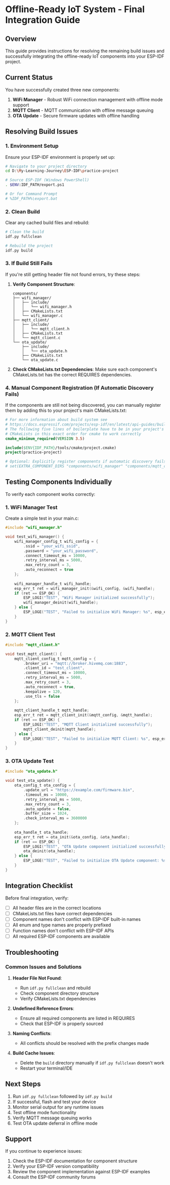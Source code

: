 # Offline-Ready IoT System - Final Integration Guide

## Overview

This guide provides instructions for resolving the remaining build issues and successfully integrating the offline-ready IoT components into your ESP-IDF project.

## Current Status

You have successfully created three new components:
1. **WiFi Manager** - Robust WiFi connection management with offline mode support
2. **MQTT Client** - MQTT communication with offline message queuing
3. **OTA Update** - Secure firmware updates with offline handling

## Resolving Build Issues

### 1. Environment Setup

Ensure your ESP-IDF environment is properly set up:

```bash
# Navigate to your project directory
cd D:\My-Learning-Journey\ESP-IDF\practice-project

# Source ESP-IDF (Windows PowerShell)
. $ENV:IDF_PATH/export.ps1

# Or for Command Prompt
# %IDF_PATH%\export.bat
```

### 2. Clean Build

Clear any cached build files and rebuild:

```bash
# Clean the build
idf.py fullclean

# Rebuild the project
idf.py build
```

### 3. If Build Still Fails

If you're still getting header file not found errors, try these steps:

1. **Verify Component Structure**:
   ```
   components/
   ├── wifi_manager/
   │   ├── include/
   │   │   └── wifi_manager.h
   │   ├── CMakeLists.txt
   │   └── wifi_manager.c
   ├── mqtt_client/
   │   ├── include/
   │   │   └── mqtt_client.h
   │   ├── CMakeLists.txt
   │   └── mqtt_client.c
   └── ota_update/
       ├── include/
       │   └── ota_update.h
       ├── CMakeLists.txt
       └── ota_update.c
   ```

2. **Check CMakeLists.txt Dependencies**:
   Make sure each component's CMakeLists.txt has the correct REQUIRES dependencies.

### 4. Manual Component Registration (If Automatic Discovery Fails)

If the components are still not being discovered, you can manually register them by adding this to your project's main CMakeLists.txt:

```cmake
# For more information about build system see
# https://docs.espressif.com/projects/esp-idf/en/latest/api-guides/build-system.html
# The following five lines of boilerplate have to be in your project's
# CMakeLists in this exact order for cmake to work correctly
cmake_minimum_required(VERSION 3.5)

include($ENV{IDF_PATH}/tools/cmake/project.cmake)
project(practice-project)

# Optional: Explicitly register components if automatic discovery fails
# set(EXTRA_COMPONENT_DIRS "components/wifi_manager" "components/mqtt_client" "components/ota_update")
```

## Testing Components Individually

To verify each component works correctly:

### 1. WiFi Manager Test
Create a simple test in your main.c:

```c
#include "wifi_manager.h"

void test_wifi_manager() {
    wifi_manager_config_t wifi_config = {
        .ssid = "your_wifi_ssid",
        .password = "your_wifi_password",
        .connect_timeout_ms = 10000,
        .retry_interval_ms = 5000,
        .max_retry_count = 3,
        .auto_reconnect = true
    };
    
    wifi_manager_handle_t wifi_handle;
    esp_err_t ret = wifi_manager_init(&wifi_config, &wifi_handle);
    if (ret == ESP_OK) {
        ESP_LOGI("TEST", "WiFi Manager initialized successfully");
        wifi_manager_deinit(wifi_handle);
    } else {
        ESP_LOGE("TEST", "Failed to initialize WiFi Manager: %s", esp_err_to_name(ret));
    }
}
```

### 2. MQTT Client Test
```c
#include "mqtt_client.h"

void test_mqtt_client() {
    mqtt_client_config_t mqtt_config = {
        .broker_uri = "mqtt://broker.hivemq.com:1883",
        .client_id = "test_client",
        .connect_timeout_ms = 10000,
        .retry_interval_ms = 5000,
        .max_retry_count = 3,
        .auto_reconnect = true,
        .keepalive = 120,
        .use_tls = false
    };
    
    mqtt_client_handle_t mqtt_handle;
    esp_err_t ret = mqtt_client_init(&mqtt_config, &mqtt_handle);
    if (ret == ESP_OK) {
        ESP_LOGI("TEST", "MQTT Client initialized successfully");
        mqtt_client_deinit(mqtt_handle);
    } else {
        ESP_LOGE("TEST", "Failed to initialize MQTT Client: %s", esp_err_to_name(ret));
    }
}
```

### 3. OTA Update Test
```c
#include "ota_update.h"

void test_ota_update() {
    ota_config_t ota_config = {
        .update_url = "https://example.com/firmware.bin",
        .timeout_ms = 10000,
        .retry_interval_ms = 5000,
        .max_retry_count = 3,
        .auto_update = false,
        .buffer_size = 1024,
        .check_interval_ms = 3600000
    };
    
    ota_handle_t ota_handle;
    esp_err_t ret = ota_init(&ota_config, &ota_handle);
    if (ret == ESP_OK) {
        ESP_LOGI("TEST", "OTA Update component initialized successfully");
        ota_deinit(ota_handle);
    } else {
        ESP_LOGE("TEST", "Failed to initialize OTA Update component: %s", esp_err_to_name(ret));
    }
}
```

## Integration Checklist

Before final integration, verify:

- [ ] All header files are in the correct locations
- [ ] CMakeLists.txt files have correct dependencies
- [ ] Component names don't conflict with ESP-IDF built-in names
- [ ] All enum and type names are properly prefixed
- [ ] Function names don't conflict with ESP-IDF APIs
- [ ] All required ESP-IDF components are available

## Troubleshooting

### Common Issues and Solutions

1. **Header File Not Found**:
   - Run `idf.py fullclean` and rebuild
   - Check component directory structure
   - Verify CMakeLists.txt dependencies

2. **Undefined Reference Errors**:
   - Ensure all required components are listed in REQUIRES
   - Check that ESP-IDF is properly sourced

3. **Naming Conflicts**:
   - All conflicts should be resolved with the prefix changes made

4. **Build Cache Issues**:
   - Delete the `build` directory manually if `idf.py fullclean` doesn't work
   - Restart your terminal/IDE

## Next Steps

1. Run `idf.py fullclean` followed by `idf.py build`
2. If successful, flash and test your device
3. Monitor serial output for any runtime issues
4. Test offline mode functionality
5. Verify MQTT message queuing works
6. Test OTA update deferral in offline mode

## Support

If you continue to experience issues:

1. Check the ESP-IDF documentation for component structure
2. Verify your ESP-IDF version compatibility
3. Review the component implementation against ESP-IDF examples
4. Consult the ESP-IDF community forums